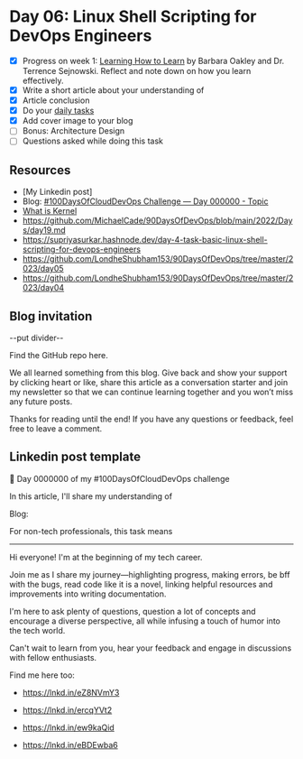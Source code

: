 # Day 06: Linux Shell Scripting for DevOps Engineers

- [x] Progress on week 1: [Learning How to Learn](https://www.coursera.org/learn/learning-how-to-learn) by Barbara Oakley and Dr. Terrence Sejnowski. Reflect and note down on how you learn effectively.
- [x] Write a short article about your understanding of
- [x] Article conclusion
- [x] Do your [daily tasks](https://github.com/agcdtmr/100DaysOfCloudDevOps/blob/main/README.md#do-the-work-work-work-work)
- [x] Add cover image to your blog
- [ ] Bonus: Architecture Design
- [ ] Questions asked while doing this task

## Resources

- [My Linkedin post]
- Blog: [#100DaysOfCloudDevOps Challenge — Day 000000 - Topic]()
- [What is Kernel](https://www.youtube.com/watch?v=5S-tTDeFZfY)
- https://github.com/MichaelCade/90DaysOfDevOps/blob/main/2022/Days/day19.md
- https://supriyasurkar.hashnode.dev/day-4-task-basic-linux-shell-scripting-for-devops-engineers
- https://github.com/LondheShubham153/90DaysOfDevOps/tree/master/2023/day05
- https://github.com/LondheShubham153/90DaysOfDevOps/tree/master/2023/day04


## Blog invitation

--put divider--

Find the GitHub repo here.

We all learned something from this blog. Give back and show your support by clicking heart or like, share this article as a conversation starter and join my newsletter so that we can continue learning together and you won’t miss any future posts.

Thanks for reading until the end! If you have any questions or feedback, feel free to leave a comment.



## Linkedin post template

🎉 Day 0000000 of my #100DaysOfCloudDevOps challenge

In this article, I'll share my understanding of

Blog:

For non-tech professionals, this task means

---

Hi everyone! I'm at the beginning of my tech career.

Join me as I share my journey—highlighting progress, making errors, be bff with the bugs, read code like it is a novel, linking helpful resources and improvements into writing documentation.

I'm here to ask plenty of questions, question a lot of concepts and encourage a diverse perspective, all while infusing a touch of humor into the tech world.

Can't wait to learn from you, hear your feedback and engage in discussions with fellow enthusiasts.

Find me here too:

- https://lnkd.in/eZ8NVmY3

- https://lnkd.in/ercqYVt2

- https://lnkd.in/ew9kaQid

- https://lnkd.in/eBDEwba6


